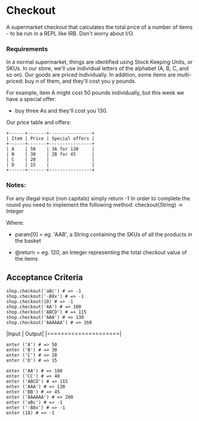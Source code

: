 # Checkout

A supermarket checkout that calculates the total price of a number of items - to be run in a REPL like IRB. Don't worry about I/O.

### Requirements
In a normal supermarket, things are identified using Stock Keeping Units, or SKUs. In our store, we'll use individual letters of the alphabet (A, B, C, and so on). Our goods are priced individually. In addition, some items are multi-priced: buy n of them, and they'll cost you y pounds.

For example, item A might cost 50 pounds individually, but this week we have a special offer:

+ buy three As and they'll cost you 130.

Our price table and offers:

```
+------+-------+----------------+
| Item | Price | Special offers |
+------+-------+----------------+
| A    | 50    | 3A for 130     |
| B    | 30    | 2B for 45      |
| C    | 20    |                |
| D    | 15    |                |
+------+-------+----------------+
```

### Notes:

For any illegal input (non capitals) simply return -1
In order to complete the round you need to implement the following method: checkout(String) -> Integer

Where:

+ param[0] = eg. 'AAB', a String containing the SKUs of all the products in the basket

+ @return = eg. 120, an Integer representing the total checkout value of the items

## Acceptance Criteria
```
shop.checkout('aBc') # => -1
shop.checkout('-B8x') # => -1
shop.checkout(18) # => -1
shop.checkout('AA') # => 100
shop.checkout('ABCD') # => 115
shop.checkout('AAA') # => 130
shop.checkout('AAAAAA') # => 260
```
|Input      |   Output|
|=====================|
```
enter ('A') # => 50
enter ('B') # => 30
enter ('C') # => 20
enter ('D') # => 15

enter ('AA') # => 100
enter ('CC') # => 40
enter ('ABCD') # => 115
enter ('AAA') # => 130
enter ('BB') # => 45
enter ('AAAAAA') # => 260
enter ('aBc') # => -1
enter ('-B8x') # => -1
enter (18) # => -1
```
